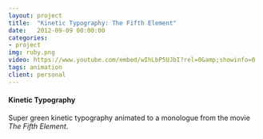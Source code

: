 ```yaml
---
layout: project
title:  "Kinetic Typography: The Fifth Element"
date:   2012-09-09 00:00:00
categories:
- project
img: ruby.png
video: https://www.youtube.com/embed/wIhLbP5UJbI?rel=0&amp;showinfo=0
tags: animation
client: personal
---
```

#### Kinetic Typography

Super green kinetic typography animated to a monologue from the movie _The Fifth Element_.
